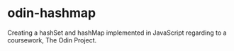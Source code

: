 # odin-hashmap
Creating a hashSet and hashMap implemented in JavaScript
regarding to a coursework, The Odin Project.
